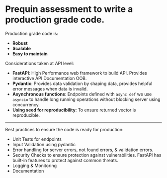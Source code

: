 # Prequin assessment to write a production grade code.

Production grade code is:

- **Robust**
- **Scalable**
- **Easy to maintain**

Considerations taken at API level:
    
- **FastAPI**: High Performance web framework to build API. Provides interactive API Documentation OOB.
- **Pydantic**: Provides data validation by shaping data, provides helpful error messages when data is invalid.
- **Asynchronous functions**: Endpoints defined with `async def` we use `asyncio` to handle long running operations without blocking server using concurrency.
- **Using seed for reproducibility**: To ensure returned vector is reproducible.

---

Best practices to ensure the code is ready for production:

- Unit Tests for endpoints
- Input Validation using pydantic
- Error handling for server errors, not found errors, & validation errors.
- Security Checks to ensure protection against vulnerabilities. FastAPI has built-in features to protect against common threats.
- Logging & Monitoring
- Documentation

